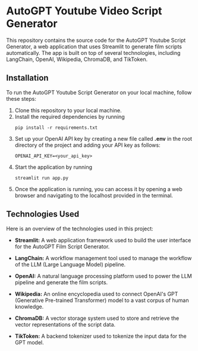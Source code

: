 # **AutoGPT Youtube Video Script Generator**

<p>
This repository contains the source code for the AutoGPT Youtube Script Generator, a web application that uses Streamlit to generate film scripts automatically. The app is built on top of several technologies, including LangChain, OpenAI, Wikipedia, ChromaDB, and TikToken.
</p>

## **Installation**

To run the AutoGPT Youtube Script Generator on your local machine, follow these steps:

1. Clone this repository to your local machine.
2. Install the required dependencies by running
   ```
   pip install -r requirements.txt
   ```
3. Set up your OpenAI API key by creating a new file called **.env** in the root directory of the project and adding your API key as follows:
   ```
   OPENAI_API_KEY=<your_api_key>
   ```
4. Start the application by running
   ```
   streamlit run app.py
   ```
5. Once the application is running, you can access it by opening a web browser and navigating to the localhost provided in the terminal.

## **Technologies Used**

Here is an overview of the technologies used in this project:

- **Streamlit:** A web application framework used to build the user interface for the AutoGPT Film Script Generator.

- **LangChain:** A workflow management tool used to manage the workflow of the LLM (Large Language Model) pipeline.

- **OpenAI:** A natural language processing platform used to power the LLM pipeline and generate the film scripts.

- **Wikipedia:** An online encyclopedia used to connect OpenAI's GPT (Generative Pre-trained Transformer) model to a vast corpus of human knowledge.

- **ChromaDB:** A vector storage system used to store and retrieve the vector representations of the script data.

- **TikToken:** A backend tokenizer used to tokenize the input data for the GPT model.
